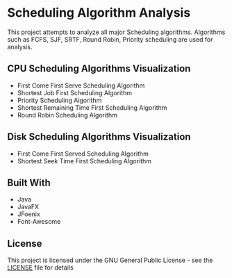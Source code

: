 # Scheduling Algorithm Analysis
This project attempts to analyze all major Scheduling algorithms. Algorithms such as FCFS, SJF, SRTF, Round Robin, Priority scheduling are used for analysis.

## CPU Scheduling Algorithms Visualization
* First Come First Serve Scheduling Algorithm
* Shortest Job First Scheduling Algorithm
* Priority Scheduling Algorithm
* Shortest Remaining Time First Scheduling Algorithm
* Round Robin Scheduling Algorithm

## Disk Scheduling Algorithms Visualization
* First Come First Served Scheduling Algorithm
* Shortest Seek Time First Scheduling Algorithm

## Built With
* Java
* JavaFX
* JFoenix
* Font-Awesome

## License
This project is licensed under the GNU General Public License - see the [LICENSE](LICENSE) file for details
